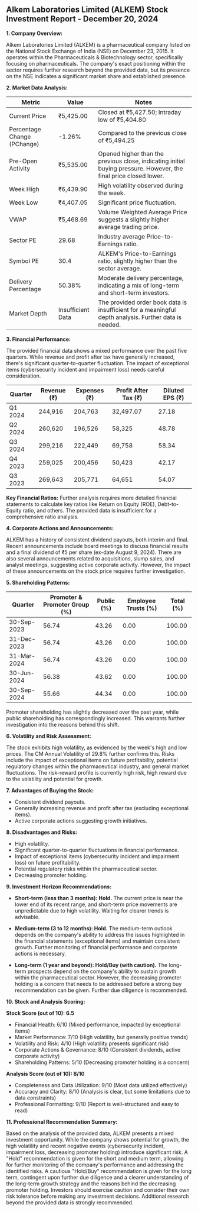 ## Alkem Laboratories Limited (ALKEM) Stock Investment Report - December 20, 2024

**1. Company Overview:**

Alkem Laboratories Limited (ALKEM) is a pharmaceutical company listed on the National Stock Exchange of India (NSE) on December 23, 2015.  It operates within the Pharmaceuticals & Biotechnology sector, specifically focusing on pharmaceuticals.  The company's exact positioning within the sector requires further research beyond the provided data, but its presence on the NSE indicates a significant market share and established presence.

**2. Market Data Analysis:**

| Metric                     | Value          | Notes                                                              |
|-----------------------------|-----------------|----------------------------------------------------------------------|
| Current Price               | ₹5,425.00       | Closed at ₹5,427.50; Intraday low of ₹5,404.80                     |
| Percentage Change (PChange) | -1.26%          | Compared to the previous close of ₹5,494.25                         |
| Pre-Open Activity          | ₹5,535.00       |  Opened higher than the previous close, indicating initial buying pressure.  However, the final price closed lower. |
| Week High                    | ₹6,439.90       | High volatility observed during the week.                             |
| Week Low                     | ₹4,407.05       | Significant price fluctuation.                                        |
| VWAP                        | ₹5,468.69       | Volume Weighted Average Price suggests a slightly higher average trading price. |
| Sector PE                   | 29.68           | Industry average Price-to-Earnings ratio.                           |
| Symbol PE                   | 30.4            | ALKEM's Price-to-Earnings ratio, slightly higher than the sector average. |
| Delivery Percentage         | 50.38%          | Moderate delivery percentage, indicating a mix of long-term and short-term investors. |
| Market Depth                | Insufficient Data | The provided order book data is insufficient for a meaningful depth analysis.  Further data is needed. |


**3. Financial Performance:**

The provided financial data shows a mixed performance over the past five quarters.  While revenue and profit after tax have generally increased, there's significant quarter-to-quarter fluctuation.  The impact of exceptional items (cybersecurity incident and impairment loss) needs careful consideration.

| Quarter      | Revenue (₹) | Expenses (₹) | Profit After Tax (₹) | Diluted EPS (₹) |
|--------------|-------------|-------------|-----------------------|-----------------|
| Q1 2024       | 244,916     | 204,763     | 32,497.07             | 27.18            |
| Q2 2024       | 260,620     | 196,526     | 58,325                | 48.78            |
| Q3 2024       | 299,216     | 222,449     | 69,758                | 58.34            |
| Q4 2023       | 259,025     | 200,456     | 50,423                | 42.17            |
| Q3 2023       | 269,643     | 205,771     | 64,651                | 54.07            |


**Key Financial Ratios:**  Further analysis requires more detailed financial statements to calculate key ratios like Return on Equity (ROE), Debt-to-Equity ratio, and others.  The provided data is insufficient for a comprehensive ratio analysis.

**4. Corporate Actions and Announcements:**

ALKEM has a history of consistent dividend payouts, both interim and final.  Recent announcements include board meetings to discuss financial results and a final dividend of ₹5 per share (ex-date August 9, 2024).  There are also several announcements related to acquisitions, slump sales, and analyst meetings, suggesting active corporate activity.  However, the impact of these announcements on the stock price requires further investigation.

**5. Shareholding Patterns:**

| Quarter      | Promoter & Promoter Group (%) | Public (%) | Employee Trusts (%) | Total (%) |
|--------------|-----------------------------|------------|--------------------|-----------|
| 30-Sep-2023  | 56.74                        | 43.26      | 0.00               | 100.00    |
| 31-Dec-2023  | 56.74                        | 43.26      | 0.00               | 100.00    |
| 31-Mar-2024  | 56.74                        | 43.26      | 0.00               | 100.00    |
| 30-Jun-2024  | 56.38                        | 43.62      | 0.00               | 100.00    |
| 30-Sep-2024  | 55.66                        | 44.34      | 0.00               | 100.00    |

Promoter shareholding has slightly decreased over the past year, while public shareholding has correspondingly increased. This warrants further investigation into the reasons behind this shift.

**6. Volatility and Risk Assessment:**

The stock exhibits high volatility, as evidenced by the week's high and low prices.  The CM Annual Volatility of 29.8% further confirms this.  Risks include the impact of exceptional items on future profitability, potential regulatory changes within the pharmaceutical industry, and general market fluctuations.  The risk-reward profile is currently high risk, high reward due to the volatility and potential for growth.

**7. Advantages of Buying the Stock:**

* Consistent dividend payouts.
* Generally increasing revenue and profit after tax (excluding exceptional items).
* Active corporate actions suggesting growth initiatives.

**8. Disadvantages and Risks:**

* High volatility.
* Significant quarter-to-quarter fluctuations in financial performance.
* Impact of exceptional items (cybersecurity incident and impairment loss) on future profitability.
* Potential regulatory risks within the pharmaceutical sector.
* Decreasing promoter holding.

**9. Investment Horizon Recommendations:**

* **Short-term (less than 3 months): Hold.** The current price is near the lower end of its recent range, and short-term price movements are unpredictable due to high volatility.  Waiting for clearer trends is advisable.

* **Medium-term (3 to 12 months): Hold.**  The medium-term outlook depends on the company's ability to address the issues highlighted in the financial statements (exceptional items) and maintain consistent growth.  Further monitoring of financial performance and corporate actions is necessary.

* **Long-term (1 year and beyond): Hold/Buy (with caution).**  The long-term prospects depend on the company's ability to sustain growth within the pharmaceutical sector.  However, the decreasing promoter holding is a concern that needs to be addressed before a strong buy recommendation can be given.  Further due diligence is recommended.


**10. Stock and Analysis Scoring:**

**Stock Score (out of 10): 6.5**

* Financial Health: 6/10 (Mixed performance, impacted by exceptional items)
* Market Performance: 7/10 (High volatility, but generally positive trends)
* Volatility and Risk: 4/10 (High volatility presents significant risk)
* Corporate Actions & Governance: 8/10 (Consistent dividends, active corporate activity)
* Shareholding Patterns: 5/10 (Decreasing promoter holding is a concern)

**Analysis Score (out of 10): 8/10**

* Completeness and Data Utilization: 9/10 (Most data utilized effectively)
* Accuracy and Clarity: 8/10 (Analysis is clear, but some limitations due to data constraints)
* Professional Formatting: 9/10 (Report is well-structured and easy to read)


**11. Professional Recommendation Summary:**

Based on the analysis of the provided data, ALKEM presents a mixed investment opportunity.  While the company shows potential for growth, the high volatility and recent negative events (cybersecurity incident, impairment loss, decreasing promoter holding) introduce significant risk.  A "Hold" recommendation is given for the short and medium term, allowing for further monitoring of the company's performance and addressing the identified risks.  A cautious "Hold/Buy" recommendation is given for the long term, contingent upon further due diligence and a clearer understanding of the long-term growth strategy and the reasons behind the decreasing promoter holding.  Investors should exercise caution and consider their own risk tolerance before making any investment decisions.  Additional research beyond the provided data is strongly recommended.
